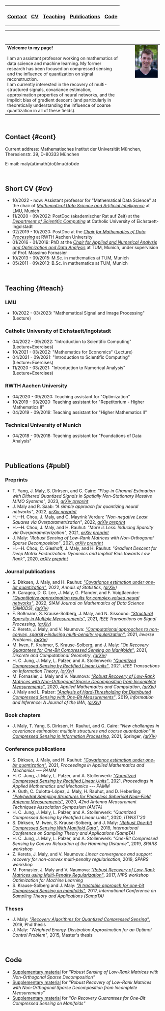 <table>
  <tr>
    <td style="border:none">
      <a href="#cont"><h3>Contact</h3></a>
    </td>
    <td style="border:none">
      <a href="#cv"><h3>CV</h3></a>
    </td>
    <td style="border:none">
      <a href="#teach"><h3>Teaching</h3></a>
    </td>
    <td style="border:none">
      <a href="#publ"><h3>Publications</h3></a>
    </td>
    <td style="border:none">
      <a href="#code"><h3>Code</h3></a>
    </td>
  </tr>
</table>

---

<br/>

<table>
  <tr>
    <td style="border:none;">
      <b>Welcome to my page!</b> <br><br>
      I am an assistant professor working on mathematics of data science and machine learning. My former research has been focused on compressed sensing and the influence of quantization on signal reconstruction. <br>
      I am currently interested in the recovery of multi-structured signals, covariance estimation, approximation properties of neural networks, and the implicit bias of gradient descent (and particularly in theoretically understanding the influence of coarse quantization in all of these fields).
    </td>
    <td style="float: right;width: 60%;border:none">
      <img src="Photo2_JohannesMaly.jpg">
    </td>
  </tr>
</table>

<br>

## Contact {#cont}

Current address: Mathematisches Institut der Universität München, Theresienstr. 39, D-80333 München

E-mail: maly(at)math(dot)lmu(dot)de

<br>

## Short CV {#cv}

- 10/2022 - now: Assistant professor for "Mathematical Data Science" at the chair of *[Mathematical Data Science and Artificial Intelligence](https://www.mathematik.uni-muenchen.de/forschung/arbeitsgruppen/ki/index.html)* at LMU, Munich
- 11/2020 - 09/2022: PostDoc (akademischer Rat auf Zeit) at the *[Department of Scientific Computing](https://www.ku.de/en/mgf/mathematics/scientific-computing)* at Catholic University of Eichstaett-Ingolstadt
- 02/2019 - 10/2020: PostDoc at the *[Chair for Mathematics of Data Processing](https://www.mathc.rwth-aachen.de/home/home)* at RWTH Aachen University
- 01/2016 - 01/2019: PhD at the *[Chair for Applied and Numerical Analysis and Optimization and Data Analysis](https://www-m15.ma.tum.de/Allgemeines/WebHome)* at TUM, Munich, under supervision of Prof. Massimo Fornasier
- 10/2013 - 09/2015: M.Sc. in mathematics at TUM, Munich
- 05/2011 - 09/2013: B.Sc. in mathematics at TUM, Munich

<br>

## Teaching {#teach}

### LMU

- 10/2022 - 03/2023: "Mathematical Signal and Image Processing" (Lecture)

### Catholic University of Eichstaett/Ingolstadt

- 04/2022 - 09/2022: "Introduction to Scientific Computing" (Lecture+Exercises)
- 10/2021 - 03/2022: "Mathematics for Economics" (Lecture)
- 04/2021 - 09/2021: "Introduction to Scientific Computing" (Lecture+Exercises)
- 11/2020 - 03/2021: "Introduction to Numerical Analysis" (Lecture+Exercises)

### RWTH Aachen University

- 04/2020 - 09/2020: Teaching assistant for "Optimization"
- 10/2019 - 03/2020: Teaching assistant for "Repetitorium - Higher Mathematics II"
- 04/2019 - 09/2019: Teaching assistant for "Higher Mathematics II"

### Technical University of Munich

- 04/2018 - 09/2018: Teaching assistant for "Foundations of Data Analysis"

<br>

## Publications {#publ}

### Preprints

- T. Yang, J. Maly, S. Dirksen, and G. Caire: *"Plug-in Channel Estimation with Dithered Quantized Signals in Spatially Non-Stationary Massive MIMO Systems"*, 2023, *[arXiv preprint](https://arxiv.org/abs/2301.04641)*
- J. Maly and R. Saab: *"A simple approach for quantizing neural networks"*, 2022, *[arXiv preprint](https://arxiv.org/abs/2209.03487)*
- H.--H. Chou, J. Maly, and C. Mayrink Verdun: *"Non-negative Least Squares via Overparametrization"*, 2022, *[arXiv preprint](https://arxiv.org/abs/2207.08437)*
- H.--H. Chou, J. Maly, and H. Rauhut: *"More is Less: Inducing Sparsity via Overparameterization"*, 2021, *[arXiv preprint](https://arxiv.org/abs/2112.11027)*
- J. Maly: *"Robust Sensing of Low-Rank Matrices with Non-Orthogonal Sparse Decomposition"*, 2021, *[arXiv preprint](https://arxiv.org/abs/2103.05523)*
- H.--H. Chou, C. Gieshoff, J. Maly, and H. Rauhut: *"Gradient Descent for Deep Matrix Factorization: Dynamics and Implicit Bias towards Low Rank"*, 2020, *[arXiv preprint](https://arxiv.org/abs/2011.13772)*

### Journal publications

- S. Dirksen, J. Maly, and H. Rauhut: *["Covariance estimation under one-bit quantization"](https://projecteuclid.org/journals/annals-of-statistics/volume-50/issue-6/Covariance-estimation-under-one-bit-quantization/10.1214/22-AOS2239.short)*, 2022, *Annals of Statistics*, *([arXiv](https://arxiv.org/abs/2104.01280))*
- A. Caragea, D. G. Lee, J. Maly, G. Pfander, and F. Voigtlaender: *["Quantitative approximation results for complex-valued neural networks"](https://epubs.siam.org/doi/abs/10.1137/21M1429540)*, 2022, *SIAM Journal on Mathematics of Data Science (SIMODS)*, *([arXiv](https://arxiv.org/abs/2102.13092))*
- F. Boßmann, S. Krause-Solberg, J. Maly, and N. Sissouno: *["Structural Sparsity in Multiple Measurements"](https://ieeexplore.ieee.org/document/9661310)*, 2021, *IEEE Transactions on Signal Processing*, *([arXiv](https://arxiv.org/abs/2103.01908))*
- Z. Kereta, J. Maly, and V. Naumova: *["Computational approaches to non-convex, sparsity-inducing multi-penalty regularization"](https://iopscience.iop.org/article/10.1088/1361-6420/abdd46)*, 2021, *Inverse Problems*, *([arXiv](https://arxiv.org/abs/1908.02503))*
- M. Iwen, F. Krahmer, S. Krause-Solberg, and J. Maly: *["On Recovery Guarantees for One-Bit Compressed Sensing on Manifolds"](https://link.springer.com/article/10.1007/s00454-020-00267-z)*, 2021, *Discrete and Computational Geometry*, *([arXiv](https://arxiv.org/abs/1807.06490))*
- H. C. Jung, J. Maly, L. Palzer, and A. Stollenwerk: *["Quantized Compressed Sensing by Rectified Linear Units"](https://ieeexplore.ieee.org/document/9393953)*, 2021, *IEEE Transactions on Information Theory*, *([arXiv](https://arxiv.org/abs/1911.07816))*
- M. Fornasier, J. Maly and V. Naumova: *["Robust Recovery of Low-Rank Matrices with Non-Orthogonal Sparse Decomposition from Incomplete Measurements"](https://authors.elsevier.com/a/1btjM_2C8gesk-)*, 2020, *Applied Mathematics and Computation*, *([arXiv](https://arxiv.org/abs/1801.06240))*
- J. Maly and L. Palzer: *["Analysis of Hard-Thresholding for Distributed Compressed Sensing with One-Bit Measurements"](https://academic.oup.com/imaiai/advance-article-abstract/doi/10.1093/imaiai/iaz004/5424056?redirectedFrom=PDF)*, 2019, *Information and Inference: A Journal of the IMA*, *([arXiv](https://arxiv.org/abs/1805.03486))*

### Book chapters

- J. Maly, T. Yang, S. Dirksen, H. Rauhut, and G. Caire: *"New challenges in covariance estimation: multiple structures and coarse quantization" in [Compressed Sensing in Information Processing](https://link.springer.com/book/10.1007/978-3-031-09745-4)*, 2021, Springer, *([arXiv](https://arxiv.org/abs/2106.06190))*

### Conference publications

- S. Dirksen, J. Maly, and H. Rauhut: *["Covariance estimation under one-bit quantization"](https://onlinelibrary.wiley.com/doi/10.1002/pamm.202100063)*, 2021, *Proceedings in Applied Mathematics and Mechanics --- PAMM*
- H. C. Jung, J. Maly, L. Palzer, and A. Stollenwerk: *["Quantized Compressed Sensing by Rectified Linear Units"](https://onlinelibrary.wiley.com/doi/10.1002/pamm.202000015)*, 2021, *Proceedings in Applied Mathematics and Mechanics --- PAMM*
- A. Guth, C. Culotta-López, J. Maly, H. Rauhut, and D. Heberling: *["Polyhedral Sampling Structures for Phaseless Spherical Near-Field Antenna Measurements"](https://www.researchgate.net/publication/346020497_Polyhedral_Sampling_Structures_for_Phaseless_Spherical_Near-Field_Antenna_Measurements)*, 2020, *42nd Antenna Measurement Techniques Association Symposium (AMTA)*
- H. C. Jung, J. Maly, L. Palzer, and A. Stollenwerk: *"Quantized Compressed Sensing by Rectified Linear Units"*, 2020, *iTWIST'20*
- S. Dirksen, M. Iwen, S. Krause-Solberg, and J. Maly: *["Robust One-bit Compressed Sensing With Manifold Data"](https://sampta2019.sciencesconf.org/267528/document)*, 2019, *International Conference on Sampling Theory and Applications (SampTA)*
- H. C. Jung, J. Maly, L. Palzer, and A. Stollenwerk: *"One-Bit Compressed Sensing by Convex Relaxation of the Hamming Distance"*, 2019, *SPARS workshop*
- Z. Kereta, J. Maly, and V. Naumova: *Linear convergence and support recovery for non-convex multi-penalty regularisation*, 2019, *SPARS workshop*
- M. Fornasier, J. Maly and V. Naumova: *["Robust Recovery of Low-Rank Matrices using Multi-Penalty Regularization"](http://opt-ml.org/papers.html)*, 2017, *NIPS workshop Optimization for Machine Learning*
- S. Krause-Solberg and J. Maly: *["A tractable approach for one-bit Compressed Sensing on manifolds"](https://ieeexplore.ieee.org/document/8024465)*, 2017, *International Conference on Sampling Theory and Applications (SampTA)*

### Theses

- J. Maly: *["Recovery Algorithms for Quantized Compressed Sensing"](https://mediatum.ub.tum.de/1471689)*, 2019, Phd thesis
- J. Maly: *"Weighted Energy-Dissipation Approximation for an Optimal Control Problem"*, 2015, Master's thesis

<br>

## Code

- [Supplementary material](S3-PCA-Toolbox.zip) for *"Robust Sensing of Low-Rank Matrices with Non-Orthogonal Sparse Decomposition"*
- [Supplementary material](ATLAS_Toolbox.zip) for *"Robust Recovery of Low-Rank Matrices with Non-Orthogonal Sparse Decomposition from Incomplete Measurements"*
- [Supplementary material](OMSpaperCODE.zip) for *"On Recovery Guarantees for One-Bit Compressed Sensing on Manifolds"*

<!--
<!-- You can use the [editor on GitHub](https://github.com/johannes-maly/johannes-maly.github.io/edit/master/README.md) to maintain and preview the content for your website in Markdown files. -->

<!-- Whenever you commit to this repository, GitHub Pages will run [Jekyll](https://jekyllrb.com/) to rebuild the pages in your site, from the content in your Markdown files. -->

<!-- ### Markdown-->

<!-- Markdown is a lightweight and easy-to-use syntax for styling your writing. It includes conventions for

<!-- ```markdown
<!-- Syntax highlighted code block

<!-- # Header 1
<!-- ## Header 2
<!-- ### Header 3

<!-- - Bulleted
<!-- - List

<!-- 1. Numbered
<!-- 2. List

<!-- **Bold** and _Italic_ and `Code` text

<!-- [Link](url) and ![Image](src)
<!-- ```

<!-- For more details see [GitHub Flavored Markdown](https://guides.github.com/features/mastering-markdown/).

<!-- ### Jekyll Themes

<!-- Your Pages site will use the layout and styles from the Jekyll theme you have selected in your [repository settings](https://github.com/johannes-maly/johannes-maly.github.io/settings). The name of this theme is saved in the Jekyll `_config.yml` configuration file.

<!-- ### Support or Contact

<!-- Having trouble with Pages? Check out our [documentation](https://help.github.com/categories/github-pages-basics/) or [contact support](https://github.com/contact) and we’ll help you sort it out.  
-->
